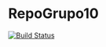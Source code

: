 # RepoGrupo10

[![Build Status](https://travis-ci.org/Joaconte/RepoGrupo10.svg?branch=master)](https://travis-ci.org/Joaconte/RepoGrupo10)

